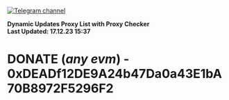 [![Telegram channel](https://img.shields.io/endpoint?url=https://runkit.io/damiankrawczyk/telegram-badge/branches/master?url=https://t.me/n4z4v0d)](https://t.me/n4z4v0d) 

**Dynamic Updates Proxy List with Proxy Checker**  
**Last Updated: 17.12.23 15:37**

# DONATE (_any evm_) - 0xDEADf12DE9A24b47Da0a43E1bA70B8972F5296F2
